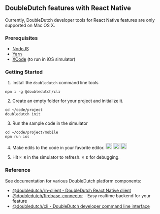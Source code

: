 ## DoubleDutch features with React Native

Currently, DoubleDutch developer tools for React Native features are only supported on Mac OS X.

### Prerequisites

- [NodeJS](https://nodejs.org)
- [Yarn](https://yarnpkg.com/en/docs/install)
- [XCode](https://developer.apple.com/xcode/) (to run in iOS simulator)

### Getting Started

1. Install the `doubledutch` command line tools

```
npm i -g @doubledutch/cli
```

2. Create an empty folder for your project and initialize it.

<!--doubledutch feature init my-feature-->
```
cd ~/code/project
doubledutch init
```

3. Run the sample code in the simulator

```
cd ~/code/project/mobile
npm run ios
```

4. Make edits to the code in your favorite editor.
   <a href="https://code.visualstudio.com/"><img alt="Visual Studio Code" src="https://code.visualstudio.com/favicon.ico" height="20" width="20" /></a>
   <a href="https://atom.io/"><img alt="Atom" src="https://atom.io/favicon.ico" height="20" width="20" /></a>
   <a href="https://www.sublimetext.com/"><img alt="Sublime Text" src="https://www.sublimetext.com/favicon.ico" height="20" width="20" /></a>
   
5. Hit `⌘ R` in the simulator to refresh.  `⌘ D` for debugging.

### Reference

See documentation for various DoubleDutch platform components:

- [@doubledutch/rn-client - DoubleDutch React Native client](https://www.npmjs.com/package/@doubledutch/rn-client)
- [@doubledutch/firebase-connector](https://www.npmjs.com/package/@doubledutch/firebase-connector) - Easy realtime backend for your feature
- [@doubledutch/cli - DoubleDutch developer command line interface](https://www.npmjs.com/package/@doubledutch/cli)

